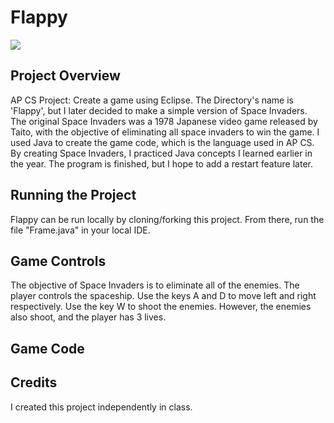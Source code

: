 # Flappy

![](SpaceInvaders.gif)

## Project Overview

AP CS Project: Create a game using Eclipse. 
The Directory's name is 'Flappy', but I later decided to make a simple version of Space Invaders. The original Space Invaders was a 1978 Japanese video game released by Taito, with the objective of eliminating all space invaders to win the game. I used Java to create the game code, which is the language used in AP CS. By creating Space Invaders, I practiced Java concepts I learned earlier in the year. The program is finished, but I hope to add a restart feature later. 

## Running the Project
Flappy can be run locally by cloning/forking this project. From there, run the file "Frame.java" in your local IDE.

## Game Controls
The objective of Space Invaders is to eliminate all of the enemies. The player controls the spaceship. Use the keys A and D to move left and right respectively. Use the key W to shoot the enemies. However, the enemies also shoot, and the player has 3 lives. 

## Game Code

## Credits
I created this project independently in class.

